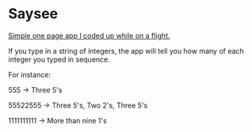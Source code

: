 # Saysee

<a href="http://www.willfolsom.com/Saysee.html">Simple one page app I coded up while on a flight.</a>

If you type in a string of integers, the app will tell you how many of each integer you typed in sequence.


For instance:

555 -> Three 5's

55522555 -> Three 5's, Two 2's, Three 5's

1111111111 -> More than nine 1's
